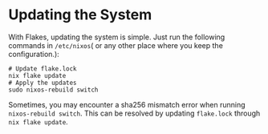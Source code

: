 # Updating the System

With Flakes, updating the system is simple. Just run the following commands in `/etc/nixos`(
or any other place where you keep the configuration.):

```shell
# Update flake.lock
nix flake update
# Apply the updates
sudo nixos-rebuild switch
```

Sometimes, you may encounter a sha256 mismatch error when running `nixos-rebuild switch`. This can be resolved by updating `flake.lock` through `nix flake update`.
